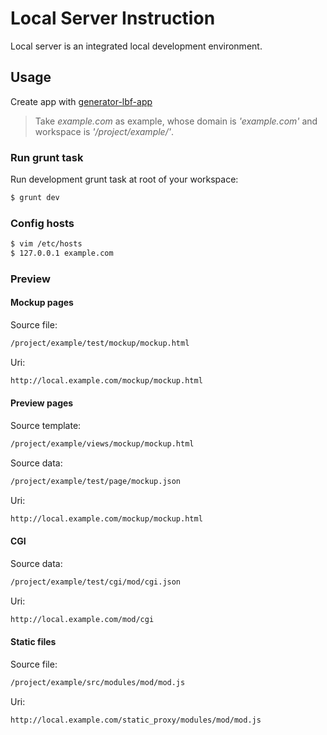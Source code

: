 # Local Server Instruction
Local server is an integrated local development environment.

## Usage

Create app with [generator-lbf-app](http://github.com/mice530/generator-lbf-app)
> Take *example.com* as example, whose domain is *'example.com'* and workspace is *'/project/example/'*.

### Run grunt task
Run development grunt task at root of your workspace:
```bash
$ grunt dev
```

### Config hosts
```bash
$ vim /etc/hosts
$ 127.0.0.1 example.com
```

### Preview

#### Mockup pages

Source file:
```bash
/project/example/test/mockup/mockup.html
```

Uri:
```bash
http://local.example.com/mockup/mockup.html
```

#### Preview pages

Source template:
```bash
/project/example/views/mockup/mockup.html
```

Source data:
```bash
/project/example/test/page/mockup.json
```

Uri:
```bash
http://local.example.com/mockup/mockup.html
```

#### CGI

Source data:
```bash
/project/example/test/cgi/mod/cgi.json
```

Uri:
```bash
http://local.example.com/mod/cgi
```

#### Static files

Source file:
```bash
/project/example/src/modules/mod/mod.js
```

Uri:
```bash
http://local.example.com/static_proxy/modules/mod/mod.js
```
